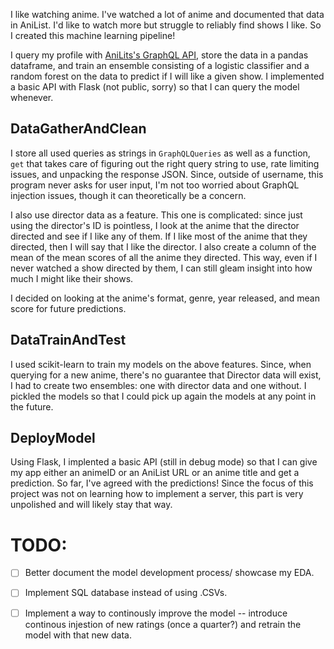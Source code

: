 I like watching anime. I've watched a lot of anime and documented that data in AniList. I'd like to watch more but struggle to reliably find shows I like. So I created this machine learning pipeline!

I query my profile with [AniLits's GraphQL API](https://github.com/AniList/ApiV2-GraphQL-Docs), store the data in a pandas dataframe, and train an ensemble consisting of a logistic classifier and a random forest on the data to predict if I will like a given show. I implemented a basic API with Flask (not public, sorry) so that I can query the model whenever.

## DataGatherAndClean
I store all used queries as strings in `GraphQLQueries` as well as a function, `get` that takes care of figuring out the right query string to use, rate limiting issues, and unpacking the response JSON. Since, outside of username, this program never asks for user input, I'm not too worried about GraphQL injection issues, though it can theoretically be a concern.

I also use director data as a feature. This one is complicated: since just using the director's ID is pointless, I look at the anime that the director directed and see if I like any of them. If I like most of the anime that they directed, then I will say that I like the director. I also create a column of the mean of the mean scores of all the anime they directed. This way, even if I never watched a show directed by them, I can still gleam insight into how much I might like their shows.

I decided on looking at the anime's format, genre, year released, and mean score for future predictions.

## DataTrainAndTest
I used scikit-learn to train my models on the above features. Since, when querying for a new anime, there's no guarantee that Director data will exist, I had to create two ensembles: one with director data and one without. I pickled the models so that I could pick up again the models at any point in the future. 

## DeployModel
Using Flask, I implented a basic API (still in debug mode) so that I can give my app either an animeID or an AniList URL or an anime title and get a prediction. So far, I've agreed with the predictions! Since the focus of this project was not on learning how to implement a server, this part is very unpolished and will likely stay that way.

# TODO:
- [ ] Better document the model development process/ showcase my EDA.

- [ ] Implement SQL database instead of using .CSVs.

- [ ] Implement a way to continously improve the model -- introduce continous injestion of new ratings (once a quarter?) and retrain the model with that new data. 
